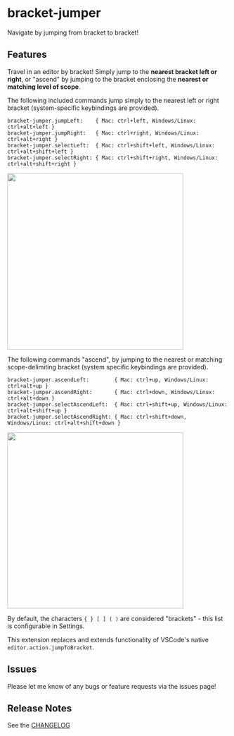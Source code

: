 # bracket-jumper
Navigate by jumping from bracket to bracket!

## Features
Travel in an editor by bracket! Simply jump to the **nearest bracket left or right**, or "ascend" by jumping to the bracket enclosing the **nearest or matching level of scope**.

The following included commands jump simply to the nearest left or right bracket (system-specific keybindings are provided).
```
bracket-jumper.jumpLeft:    { Mac: ctrl+left, Windows/Linux: ctrl+alt+left }
bracket-jumper.jumpRight:   { Mac: ctrl+right, Windows/Linux: ctrl+alt+right }
bracket-jumper.selectLeft:  { Mac: ctrl+shift+left, Windows/Linux: ctrl+alt+shift+left }
bracket-jumper.selectRight: { Mac: ctrl+shift+right, Windows/Linux: ctrl+alt+shift+right }
```
<img src="https://github.com/sashaweiss/vscode-bracket-jumper/blob/master/simple_jump_demo.gif" width="400">

The following commands "ascend", by jumping to the nearest or matching scope-delimiting bracket (system specific keybindings are provided).
```
bracket-jumper.ascendLeft:        { Mac: ctrl+up, Windows/Linux: ctrl+alt+up }
bracket-jumper.ascendRight:       { Mac: ctrl+down, Windows/Linux: ctrl+alt+down }
bracket-jumper.selectAscendLeft:  { Mac: ctrl+shift+up, Windows/Linux: ctrl+alt+shift+up }
bracket-jumper.selectAscendRight: { Mac: ctrl+shift+down, Windows/Linux: ctrl+alt+shift+down }
```
<img src="https://github.com/sashaweiss/vscode-bracket-jumper/blob/master/ascend_demo.gif" width="400">

By default, the characters `{ } [ ] ( )` are considered "brackets" - this list is configurable in Settings.

This extension replaces and extends functionality of VSCode's native `editor.action.jumpToBracket`.

## Issues

Please let me know of any bugs or feature requests via the issues page!

## Release Notes
See the [CHANGELOG](./CHANGELOG.md)
